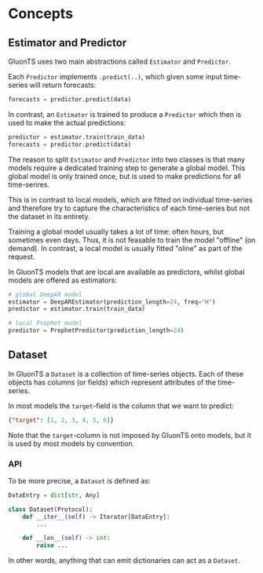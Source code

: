 
# Concepts

## Estimator and Predictor

GluonTS uses two main abstractions called `Estimator` and `Predictor`.

Each `Predictor` implements `.predict(..)`, which given some input time-series
will return forecasts:

```py
forecasts = predictor.predict(data)
```

In contrast, an `Estimator` is trained to produce a `Predictor` which then is
used to make the actual predictions:

```py
predictor = estimator.train(train_data)
forecasts = predictor.predict(data)
```

The reason to split `Estimator` and `Predictor` into two classes is that many
models require a dedicated training step to generate a global model. This
global model is only trained once, but is used to make predictions for all
time-serires.

This is in contrast to local models, which are fitted on individual time-series
and therefore try to capture the characteristics of each time-series but not
the dataset in its entirety.

Training a global model usually takes a lot of time: often hours, but sometimes
even days. Thus, it is not feasable to train the model "offline" (on demand).
In contrast, a local model is usually fitted "oline" as part of the request.

In GluonTS models that are local are available as predictors, whilst global
models are offered as estimators:

```py
# global DeepAR model
estimator = DeepAREstimator(prediction_length=24, freq="H")
predictor = estimator.train(train_data)

# local Prophet model
predictor = ProphetPredictor(prediction_length=24)
```

## Dataset

In GluonTS a `Dataset` is a collection of time-series objects. Each of these
objects has columns (or fields) which represent attributes of the
time-series.

In most models the `target`-field is the column that we want to predict:

```json
{"target": [1, 2, 3, 4, 5, 6]}
```

Note that the `target`-column is not imposed by GluonTS onto models, but it is
used by most models by convention.


### API

To be more precise, a `Dataset` is defined as:

```py
DataEntry = dict[str, Any]

class Dataset(Protocol):
    def __iter__(self) -> Iterator[DataEntry]:
        ...

    def __len__(self) -> int:
        raise ...
```

In other words, anything that can emit dictionaries can act as a `Dataset`.

